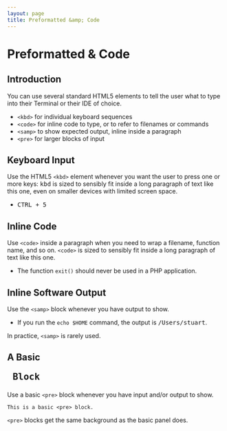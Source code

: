 ```yaml
---
layout: page
title: Preformatted &amp; Code
---
```


# Preformatted & Code

## Introduction

You can use several standard HTML5 elements to tell the user what to type into their Terminal or their IDE of choice.

* `<kbd>` for individual keyboard sequences
* `<code>` for inline code to type, or to refer to filenames or commands
* `<samp>` to show expected output, inline inside a paragraph
* `<pre>` for larger blocks of input

## Keyboard Input

Use the HTML5 `<kbd>` element whenever you want the user to press one or more keys: <kbd>kbd</kbd> is sized to sensibly fit inside a long paragraph of text like this one, even on smaller devices with limited screen space.

* <kbd>CTRL + 5</kbd>

## Inline Code

Use `<code>` inside a paragraph when you need to wrap a filename, function name, and so on. `<code>` is sized to sensibly fit inside a long paragraph of text like this one.

* The function `exit()` should never be used in a PHP application.

## Inline Software Output

Use the `<samp>` block whenever you have output to show.

* If you run the `echo $HOME` command, the output is <samp>/Users/stuart</samp>.

In practice, `<samp>` is rarely used.

## A Basic <pre> Block

Use a basic `<pre>` block whenever you have input and/or output to show.

    This is a basic <pre> block.

`<pre>` blocks get the same background as the basic panel does.
